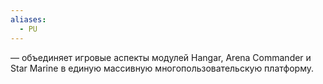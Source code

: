 ```yaml
---
aliases:
  - PU
---
```


 — объединяет игровые аспекты модулей Hangar, Arena Commander и Star Marine в единую массивную многопользовательскую платформу. 